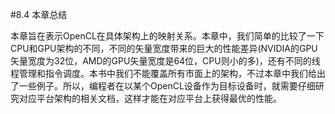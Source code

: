 #8.4 本章总结

本章旨在表示OpenCL在具体架构上的映射关系。本章中，我们简单的比较了一下CPU和GPU架构的不同，不同的矢量宽度带来的巨大的性能差异(NVIDIA的GPU矢量宽度为32位，AMD的GPU矢量宽度是64位，CPU则小的多)，还有不同的线程管理和指令调度。本书中我们不能覆盖所有市面上的架构，不过本章中我们给出了一些例子。所以，编程者在以某个OpenCL设备作为目标设备时，就需要仔细研究对应平台架构的相关文档，这样才能在对应平台上获得最优的性能。
